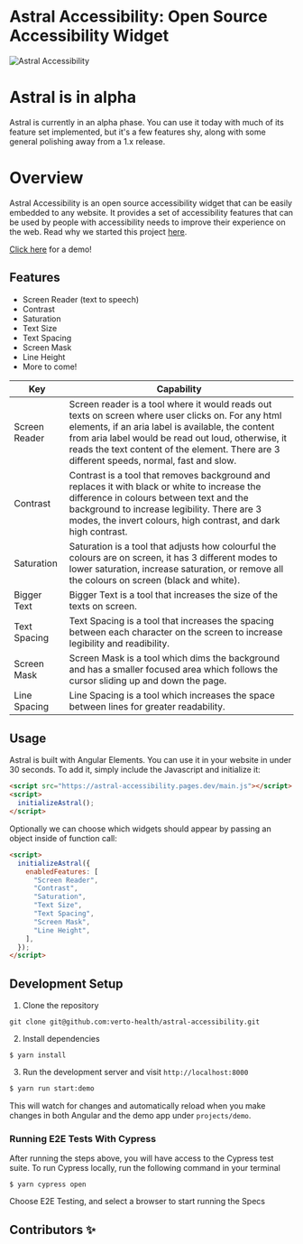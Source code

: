 # Astral Accessibility: Open Source Accessibility Widget

![Astral Accessibility](docs/astral.png)

# Astral is in alpha

Astral is currently in an alpha phase. You can use it today with much of its feature set implemented, but it's a few features shy, along with some general polishing away from a 1.x release.

# Overview

Astral Accessibility is an open source accessibility widget that can be easily embedded to any website. It provides a set of
accessibility features that can be used by people with accessibility needs to improve their experience on the web. Read why we
started this project [here](blue.verto.health/advancing-accessibility-with-astral/).

[Click here](https://astral-accessibility.pages.dev/) for a demo!

## Features

- Screen Reader (text to speech)
- Contrast
- Saturation
- Text Size
- Text Spacing
- Screen Mask
- Line Height
- More to come!

| Key           | Capability                                                                                                                                                                                                                                                                                                 |
| ------------- | ---------------------------------------------------------------------------------------------------------------------------------------------------------------------------------------------------------------------------------------------------------------------------------------------------------- |
| Screen Reader | Screen reader is a tool where it would reads out texts on screen where user clicks on. For any html elements, if an aria label is available, the content from aria label would be read out loud, otherwise, it reads the text content of the element. There are 3 different speeds, normal, fast and slow. |
| Contrast      | Contrast is a tool that removes background and replaces it with black or white to increase the difference in colours between text and the background to increase legibility. There are 3 modes, the invert colours, high contrast, and dark high contrast.                                                 |
| Saturation    | Saturation is a tool that adjusts how colourful the colours are on screen, it has 3 different modes to lower saturation, increase saturation, or remove all the colours on screen (black and white).                                                                                                       |
| Bigger Text   | Bigger Text is a tool that increases the size of the texts on screen.                                                                                                                                                                                                                                      |
| Text Spacing  | Text Spacing is a tool that increases the spacing between each character on the screen to increase legibility and readibility.                                                                                                                                                                             |
| Screen Mask   | Screen Mask is a tool which dims the background and has a smaller focused area which follows the cursor sliding up and down the page.                                                                                                                                                                      |
| Line Spacing  | Line Spacing is a tool which increases the space between lines for greater readability.                                                                                                                                                                                                                    |

## Usage

Astral is built with Angular Elements. You can use it in your website in under 30 seconds. To add it, simply include the Javascript and initialize it:

```html
<script src="https://astral-accessibility.pages.dev/main.js"></script>
<script>
  initializeAstral();
</script>
```

Optionally we can choose which widgets should appear by passing an object inside of function call:

```html
<script>
  initializeAstral({
    enabledFeatures: [
      "Screen Reader",
      "Contrast",
      "Saturation",
      "Text Size",
      "Text Spacing",
      "Screen Mask",
      "Line Height",
    ],
  });
</script>
```

## Development Setup

1. Clone the repository

```
git clone git@github.com:verto-health/astral-accessibility.git
```

2. Install dependencies

```
$ yarn install
```

3. Run the development server and visit `http://localhost:8000`

```bash
$ yarn run start:demo
```

This will watch for changes and automatically reload when you make changes in both Angular and the demo app under `projects/demo`.

### Running E2E Tests With Cypress

After running the steps above, you will have access to the Cypress test suite. To run Cypress locally, run the following command in your terminal

```
$ yarn cypress open
```

Choose E2E Testing, and select a browser to start running the Specs

## Contributors ✨

<!-- ALL-CONTRIBUTORS-LIST:START - Do not remove or modify this section -->
<!-- prettier-ignore-start -->
<!-- markdownlint-disable -->

<!-- markdownlint-restore -->
<!-- prettier-ignore-end -->

<!-- ALL-CONTRIBUTORS-LIST:END -->

